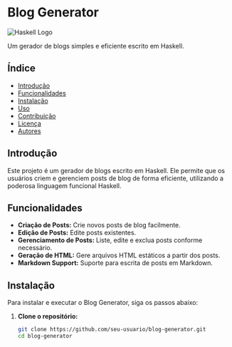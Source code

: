 # Blog Generator

![Haskell Logo](https://www.haskell.org/static/img/haskell-logo.svg)

Um gerador de blogs simples e eficiente escrito em Haskell.

## Índice

- [Introdução](#introdução)
- [Funcionalidades](#funcionalidades)
- [Instalação](#instalação)
- [Uso](#uso)
- [Contribuição](#contribuição)
- [Licença](#licença)
- [Autores](#autores)

## Introdução

Este projeto é um gerador de blogs escrito em Haskell. Ele permite que os usuários criem e gerenciem posts de blog de forma eficiente, utilizando a poderosa linguagem funcional Haskell.

## Funcionalidades

- **Criação de Posts:** Crie novos posts de blog facilmente.
- **Edição de Posts:** Edite posts existentes.
- **Gerenciamento de Posts:** Liste, edite e exclua posts conforme necessário.
- **Geração de HTML:** Gere arquivos HTML estáticos a partir dos posts.
- **Markdown Support:** Suporte para escrita de posts em Markdown.

## Instalação

Para instalar e executar o Blog Generator, siga os passos abaixo:

1. **Clone o repositório:**

   ```bash
   git clone https://github.com/seu-usuario/blog-generator.git
   cd blog-generator
